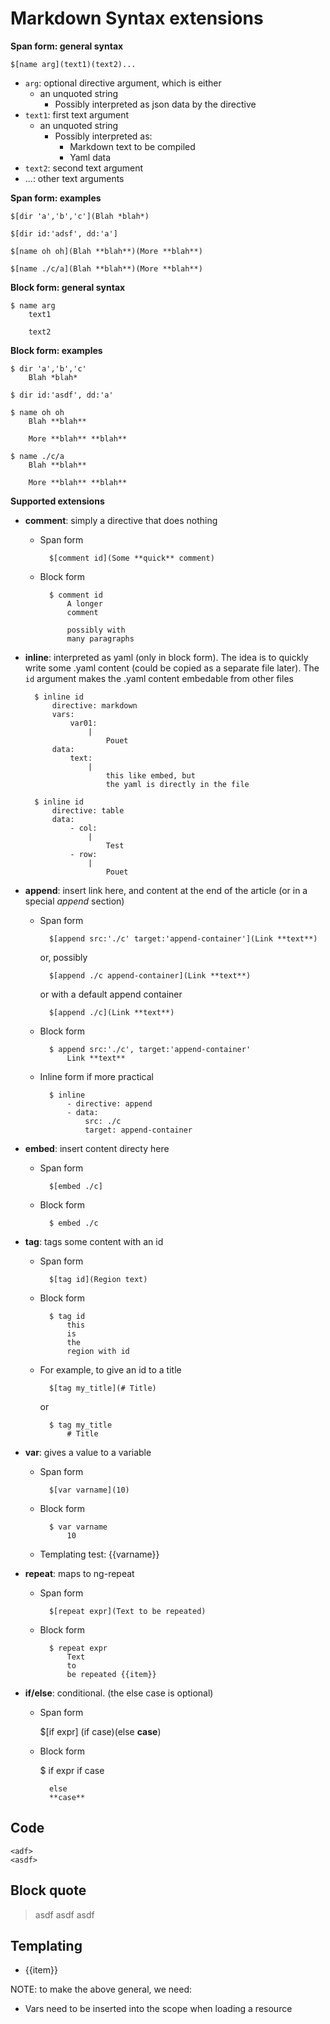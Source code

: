 # Markdown Syntax extensions

**Span form: general syntax**

    $[name arg](text1)(text2)...

* `arg`: optional directive argument, which is either
    * an unquoted string
        * Possibly interpreted as json data by the directive
* `text1`: first text argument
    * an unquoted string
        * Possibly interpreted as:
            * Markdown text to be compiled
            * Yaml data
* `text2`: second text argument
* ...: other text arguments

**Span form: examples**

    $[dir 'a','b','c'](Blah *blah*)

    $[dir id:'adsf', dd:'a']

    $[name oh oh](Blah **blah**)(More **blah**)

    $[name ./c/a](Blah **blah**)(More **blah**)

**Block form: general syntax**

    $ name arg
        text1

        text2

**Block form: examples**

    $ dir 'a','b','c'
        Blah *blah*

    $ dir id:'asdf', dd:'a'

    $ name oh oh
        Blah **blah**

        More **blah** **blah**

    $ name ./c/a
        Blah **blah**

        More **blah** **blah**


**Supported extensions**

* **comment**: simply a directive that does nothing
    * Span form

            $[comment id](Some **quick** comment)

    * Block form

            $ comment id
                A longer
                comment

                possibly with
                many paragraphs

* **inline**: interpreted as yaml (only in block form).
    The idea is to quickly write some .yaml content (could be copied as a separate file later).
    The `id` argument makes the .yaml content embedable from other files

        $ inline id
            directive: markdown
            vars:
                var01:
                    |
                        Pouet
            data:
                text:
                    |
                        this like embed, but
                        the yaml is directly in the file

        $ inline id
            directive: table
            data:
                - col:
                    |
                        Test
                - row:
                    |
                        Pouet

* **append**: insert link here, and content at the end of the article (or in a special *append* section)
    * Span form

            $[append src:'./c' target:'append-container'](Link **text**)

        or, possibly

            $[append ./c append-container](Link **text**)

        or with a default append container

            $[append ./c](Link **text**)

    * Block form

            $ append src:'./c', target:'append-container'
                Link **text**

    * Inline form if more practical

            $ inline
                - directive: append
                - data:
                    src: ./c
                    target: append-container

* **embed**: insert content directy here
    * Span form

            $[embed ./c]

    * Block form

            $ embed ./c

* **tag**: tags some content with an id
    * Span form

            $[tag id](Region text)

    * Block form

            $ tag id
                this
                is
                the
                region with id

    * For example, to give an id to a title

            $[tag my_title](# Title)

        or

            $ tag my_title
                # Title


* **var**: gives a value to a variable
    * Span form

            $[var varname](10)

    * Block form

            $ var varname
                10

    * Templating test: {{varname}}

* **repeat**: maps to ng-repeat
    * Span form

            $[repeat expr](Text to be repeated)

    * Block form

            $ repeat expr
                Text
                to
                be repeated {{item}}

* **if/else**: conditional. (the else case is optional)
    * Span form

        $[if expr] (if case)(else **case**)

    * Block form

        $ if expr
            if
            case

            else
            **case**

## Code

    <adf>
    <asdf>

## Block quote

>asdf
asdf asdf

<h2 id='templating'>Templating</h2>

<ul>
    <li ng-repeat="item in chiffres">{{item}}</li>
</ul>

NOTE: to make the above general, we need:

* Vars need to be inserted into the scope when loading a resource





